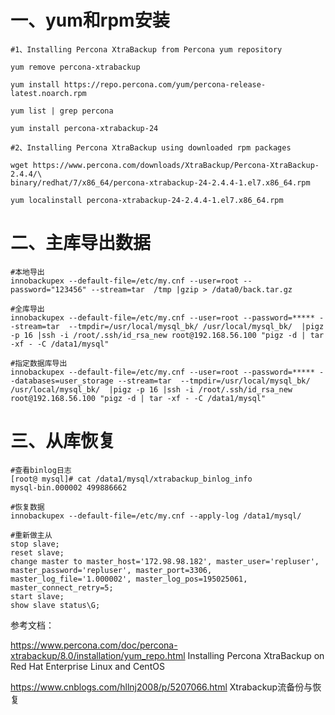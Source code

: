 # 一、yum和rpm安装
```
#1、Installing Percona XtraBackup from Percona yum repository

yum remove percona-xtrabackup

yum install https://repo.percona.com/yum/percona-release-latest.noarch.rpm

yum list | grep percona

yum install percona-xtrabackup-24

#2、Installing Percona XtraBackup using downloaded rpm packages

wget https://www.percona.com/downloads/XtraBackup/Percona-XtraBackup-2.4.4/\
binary/redhat/7/x86_64/percona-xtrabackup-24-2.4.4-1.el7.x86_64.rpm

yum localinstall percona-xtrabackup-24-2.4.4-1.el7.x86_64.rpm

```
# 二、主库导出数据
```
#本地导出
innobackupex --default-file=/etc/my.cnf --user=root --password="123456" --stream=tar  /tmp |gzip > /data0/back.tar.gz

#全库导出
innobackupex --default-file=/etc/my.cnf --user=root --password=***** --stream=tar  --tmpdir=/usr/local/mysql_bk/ /usr/local/mysql_bk/  |pigz -p 16 |ssh -i /root/.ssh/id_rsa_new root@192.168.56.100 "pigz -d | tar -xf - -C /data1/mysql"

#指定数据库导出
innobackupex --default-file=/etc/my.cnf --user=root --password=***** --databases=user_storage --stream=tar  --tmpdir=/usr/local/mysql_bk/ /usr/local/mysql_bk/  |pigz -p 16 |ssh -i /root/.ssh/id_rsa_new root@192.168.56.100 "pigz -d | tar -xf - -C /data1/mysql"
```

# 三、从库恢复

```
#查看binlog日志
[root@ mysql]# cat /data1/mysql/xtrabackup_binlog_info
mysql-bin.000002 499886662

#恢复数据
innobackupex --default-file=/etc/my.cnf --apply-log /data1/mysql/

#重新做主从
stop slave;
reset slave;
change master to master_host='172.98.98.182', master_user='repluser', master_password='repluser', master_port=3306, master_log_file='1.000002', master_log_pos=195025061, master_connect_retry=5;
start slave;
show slave status\G;
```


参考文档：

https://www.percona.com/doc/percona-xtrabackup/8.0/installation/yum_repo.html  Installing Percona XtraBackup on Red Hat Enterprise Linux and CentOS


https://www.cnblogs.com/hllnj2008/p/5207066.html  Xtrabackup流备份与恢复

